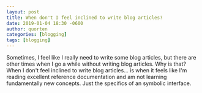 ```yaml
---
layout: post
title: When don't I feel inclined to write blog articles?
date: 2019-01-04 18:30 -0600
author: quorten
categories: [blogging]
tags: [blogging]
---
```


Sometimes, I feel like I really need to write some blog articles, but
there are other times when I go a while without writing blog articles.
Why is that?  When I don't feel inclined to write blog articles... is
when it feels like I'm reading excellent reference documentation and
am not learning fundamentally new concepts.  Just the specifics of an
symbolic interface.
